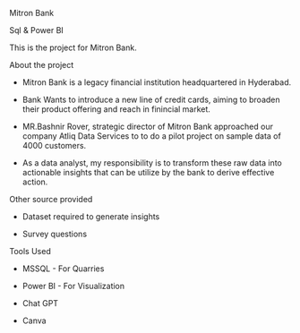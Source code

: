 Mitron Bank

Sql & Power BI

This is the project for Mitron Bank.

About the project

* Mitron Bank is a legacy financial institution headquartered in Hyderabad.
  
* Bank Wants to introduce a new line of credit cards, aiming to broaden their
  product offering and reach in finincial market.

* MR.Bashnir Rover, strategic director of Mitron Bank approached our company
  Atliq Data Services to to do a pilot project on sample data of 4000 customers.
  
* As a data analyst, my responsibility is to transform these raw data into
  actionable insights that can be utilize by the bank to derive effective action.

Other source provided

* Dataset required to generate insights
  
* Survey questions

Tools Used
*  MSSQL - For Quarries

*  Power BI - For Visualization

*  Chat GPT

*  Canva 
  


